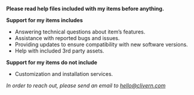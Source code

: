 **Please read help files included with my items before anything.**

**Support for my items includes**

- Answering technical questions about item’s features.
- Assistance with reported bugs and issues.
- Providing updates to ensure compatibility with new software versions.
- Help with included 3rd party assets.

**Support for my items do not include**

- Customization and installation services.

*In order to reach out, please send an email to [hello@clivern.com](mailto:hello@clivern.com)*